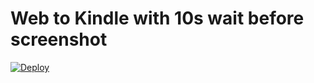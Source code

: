 # Web to Kindle with 10s wait before screenshot

[![Deploy](https://www.herokucdn.com/deploy/button.svg)](https://github.com/pwisshopping/web-to-kindle-heroku-wait)
